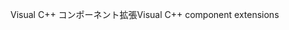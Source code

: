 <span data-ttu-id="3f9f2-101">Visual C++ コンポーネント拡張</span><span class="sxs-lookup"><span data-stu-id="3f9f2-101">Visual C++ component extensions</span></span>
